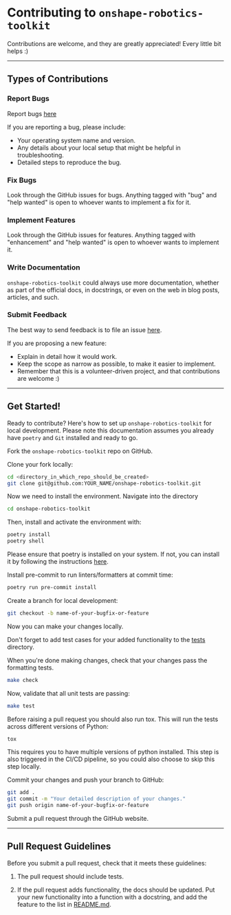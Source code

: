 # Contributing to `onshape-robotics-toolkit`

Contributions are welcome, and they are greatly appreciated! Every little bit helps :)

---

## Types of Contributions

### Report Bugs

Report bugs [here](https://github.com/senthurayyappan/onshape-robotics-toolkit/issues)

If you are reporting a bug, please include:

- Your operating system name and version.
- Any details about your local setup that might be helpful in troubleshooting.
- Detailed steps to reproduce the bug.

### Fix Bugs

Look through the GitHub issues for bugs. Anything tagged with "bug" and "help wanted" is open to whoever wants to implement a fix for it.

### Implement Features

Look through the GitHub issues for features. Anything tagged with "enhancement" and "help wanted" is open to whoever wants to implement it.

### Write Documentation

`onshape-robotics-toolkit` could always use more documentation, whether as part of the official docs, in docstrings, or even on the web in blog posts, articles, and such.

### Submit Feedback

The best way to send feedback is to file an issue [here](https://github.com/senthurayyappan/onshape-robotics-toolkit/issues).

If you are proposing a new feature:

- Explain in detail how it would work.
- Keep the scope as narrow as possible, to make it easier to implement.
- Remember that this is a volunteer-driven project, and that contributions are welcome :)

---

## Get Started!

Ready to contribute? Here's how to set up `onshape-robotics-toolkit` for local development. Please note this documentation assumes you already have `poetry` and `Git` installed and ready to go.

Fork the `onshape-robotics-toolkit` repo on GitHub.

Clone your fork locally:

```sh
cd <directory_in_which_repo_should_be_created>
git clone git@github.com:YOUR_NAME/onshape-robotics-toolkit.git
```

Now we need to install the environment. Navigate into the directory

```sh
cd onshape-robotics-toolkit
```

Then, install and activate the environment with:

```sh
poetry install
poetry shell
```

Please ensure that poetry is installed on your system. If not, you can install it by following the instructions [here](https://python-poetry.org/docs/).

Install pre-commit to run linters/formatters at commit time:

```sh
poetry run pre-commit install
```

Create a branch for local development:

```sh
git checkout -b name-of-your-bugfix-or-feature
```

Now you can make your changes locally.

Don't forget to add test cases for your added functionality to the [tests](http://_vscodecontentref_/0) directory.

When you're done making changes, check that your changes pass the formatting tests.

```sh
make check
```

Now, validate that all unit tests are passing:

```sh
make test
```

Before raising a pull request you should also run tox. This will run the tests across different versions of Python:

```sh
tox
```

This requires you to have multiple versions of python installed. This step is also triggered in the CI/CD pipeline, so you could also choose to skip this step locally.

Commit your changes and push your branch to GitHub:

```sh
git add .
git commit -m "Your detailed description of your changes."
git push origin name-of-your-bugfix-or-feature
```

Submit a pull request through the GitHub website.

---

## Pull Request Guidelines

Before you submit a pull request, check that it meets these guidelines:

1. The pull request should include tests.

2. If the pull request adds functionality, the docs should be updated. Put your new functionality into a function with a docstring, and add the feature to the list in [README.md](http://_vscodecontentref_/1).
